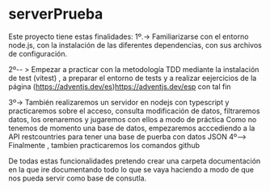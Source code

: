 # serverPrueba
Este proyecto tiene estas finalidades:
1º.->    Familiarizarse con el entorno node.js, con la instalación de las diferentes dependencias, con sus archivos de configuración.

2º-- >   Empezar a practicar con la metodología TDD mediante la instalación de test (vitest) , a preparar el entorno de tests y a realizar eejercicios de la página (https://adventjs.dev/es)https://adventjs.dev/esp con tal fin

3º->     También realizaremos un servidor en nodejs con typescript y practicaremos sobre el acceso, consulta modificación de datos, filtraremos datos, los orenaremos y jugaremos con ellos a modo de práctica
         Como no tenemos de momento una base de datos, empezaremos acccediendo a la API restcountries para tener una base de puerba con datos JSON
4º-->    Finalmente , tambien practicaremos los comandos github

De todas estas funcionalidades pretendo crear una carpeta documentación en la que ire documentando todo lo que se vaya haciendo a modo de que nos pueda servir como base de consutla.
